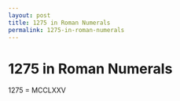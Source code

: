 ```yaml
---
layout: post
title: 1275 in Roman Numerals
permalink: 1275-in-roman-numerals
---
```


# 1275 in Roman Numerals

1275 = MCCLXXV
